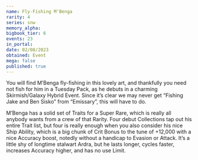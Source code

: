 ```yaml
---
name: Fly-Fishing M'Benga
rarity: 4
series: snw
memory_alpha:
bigbook_tier: 6
events: 23
in_portal:
date: 02/08/2023
obtained: Event
mega: false
published: true
---
```


You will find M’Benga fly-fishing in this lovely art, and thankfully you need not fish for him in a Tuesday Pack, as he debuts in a charming Skirmish/Galaxy Hybrid Event. Since it’s clear we may never get “Fishing Jake and Ben Sisko” from “Emissary”, this will have to do. 

M’Benga has a solid set of Traits for a Super Rare, which is really all anybody wants from a crew of that Rarity. Four debut Collections tap out his entire Trait list, but four is really enough when you also consider his nice Ship Ability, which is a big chunk of Crit Bonus to the tune of +12,000 with a nice Accuracy boost, notedly without a handicap to Evasion or Attack. It’s a little shy of longtime stalwart Ardra, but he lasts longer, cycles faster, increases Accuracy higher, and has no use Limit.
